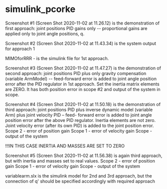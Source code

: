 # simulink_pcorke

Screenshot #1 (Screen Shot 2020-11-02 at 11.26.12) 
is the demonstration of first approach:
joint positions PID gains only -- proportional gains are applied only to joint angle positions, q.

Screenshot #2 (Screen Shot 2020-11-02 at 11.43.34)
is the system output for approach 1

MIMOforRRR - is the simulink file for 1st approach.

Screenshot #3 (Screen Shot 2020-11-02 at 11.47.27)
is the demonstration of second approach:
joint positions PID plus only gravity compensation (variable ArmModel) -- feed-forward error is added to joint angle position error after the PID regulator in 1st approach. Set the inertia matrix elements are ZERO.
It has both position error in scope #2 and output of the system in scope.

Screenshot #4  (Screen Shot 2020-11-02 at 11.50.18)
is the demonstration of third approach:
joint positions PID plus inverse dynamic model (variable Arm) plus joint velocity PID – feed- forward error is added to joint angle position error after the above PID regulator. Inertia elements are not zero. Joint velocity error (after its own PID) is added to the joint position error.
Scope 2 - error of position gain
Scope 1 - error of velocity gain
Scope - output of the system

!!!IN THIS CASE INERTIA AND MASSES ARE SET TO ZERO

Screenshot #5 (Screen Shot 2020-11-02 at 11.56.38)
is again third approach, but with inertia and masses set to real values.
Scope 2 - error of position gain
Scope 1 - error of velocity gain
Scope - output of the system

variablearm.slx is the simulink model for 2nd and 3rd approach, but the connection of q' should be specified accordingly with required approach

